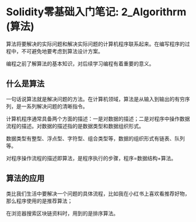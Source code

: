 # Solidity零基础入门笔记: 2_Algorithrm (算法)
算法将要解决的实际问题和解决实际问题的计算机程序联系起来。在编写程序的过程中，不可避免地要考虑到算法设计方案。

编程之前了解算法的基本知识，对后续学习编程有着重要的意义。
## 什么是算法
一句话说算法就是解决问题的方法。在计算机领域，算法是从输入到输出的有穷序列，是一系列解决问题的清晰指令。

计算机程序通常具备两个方面的描述：一是对数据的描述；二是对程序中操作数据流程的描述。对数据的描述指的是数据类型和数据组织形式。

数据类型有整型、浮点型、字符型、组合类型等，数据的组织形式有链表、队列等。

对程序操作流程的描述即算法，是程序执行的步骤，程序=数据结构+算法。

## 算法的应用
类比我们生活中要解决一个问题的具体流程，比如我在小红书上喜欢看推荐好物，那么程序使用的是推荐算法；

在浏览器搜索区块链资料时，用到的是排序算法。
